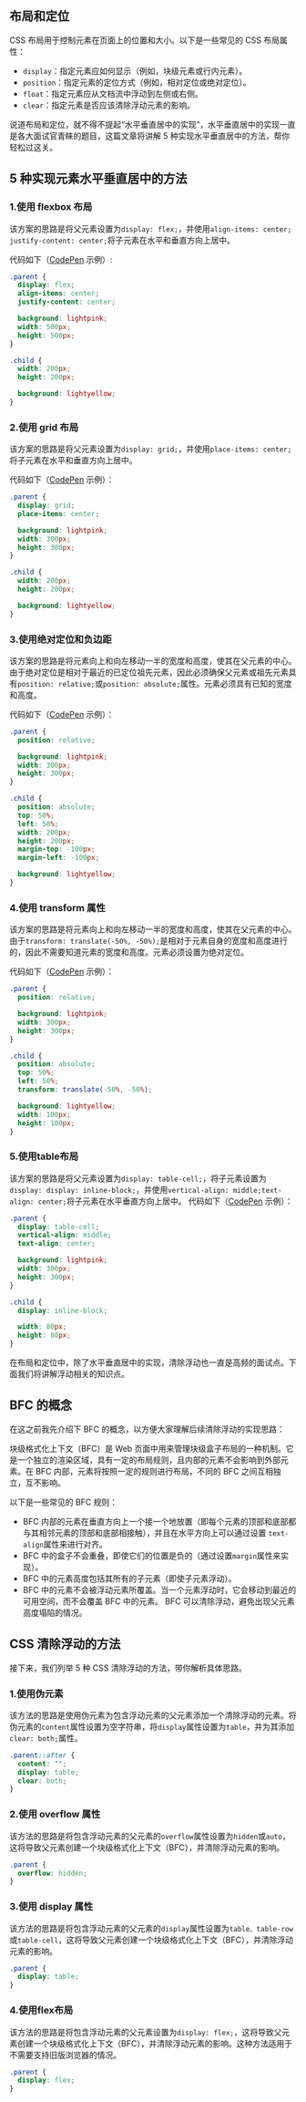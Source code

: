 ## 布局和定位
CSS 布局用于控制元素在页面上的位置和大小。以下是一些常见的 CSS 布局属性：
- `display`：指定元素应如何显示（例如，块级元素或行内元素）。
- `position`：指定元素的定位方式（例如，相对定位或绝对定位）。
- `float`：指定元素应从文档流中浮动到左侧或右侧。
- `clear`：指定元素是否应该清除浮动元素的影响。

说道布局和定位，就不得不提起“水平垂直居中的实现”，水平垂直居中的实现一直是各大面试官青睐的题目，这篇文章将讲解 5 种实现水平垂直居中的方法，帮你轻松过这关。
## 5 种实现元素水平垂直居中的方法

### 1.使用 flexbox 布局
该方案的思路是将父元素设置为```display: flex;```，并使用```align-items: center; justify-content: center;```将子元素在水平和垂直方向上居中。

代码如下（[CodePen](https://codepen.io/webharry/pen/WNaQJor) 示例）:
```css
.parent {
  display: flex;
  align-items: center;
  justify-content: center;

  background: lightpink;
  width: 500px;
  height: 500px;
}

.child {
  width: 200px;
  height: 200px;

  background: lightyellow;
}
```

### 2.使用 grid 布局
该方案的思路是将父元素设置为```display: grid;```，并使用```place-items: center;```将子元素在水平和垂直方向上居中。

代码如下（[CodePen](https://codepen.io/webharry/pen/wvYKjqa) 示例）：
```css
.parent {
  display: grid;
  place-items: center;

  background: lightpink;
  width: 300px;
  height: 300px;
}

.child {
  width: 200px;
  height: 200px;

  background: lightyellow;
}
```

### 3.使用绝对定位和负边距
该方案的思路是将元素向上和向左移动一半的宽度和高度，使其在父元素的中心。由于绝对定位是相对于最近的已定位祖先元素，因此必须确保父元素或祖先元素具有```position: relative;```或```position: absolute;```属性。元素必须具有已知的宽度和高度。

代码如下（[CodePen](https://codepen.io/webharry/pen/KKGdRoW) 示例）：
```css
.parent {
  position: relative;

  background: lightpink;
  width: 300px;
  height: 300px;
}

.child {
  position: absolute;
  top: 50%;
  left: 50%;
  width: 200px;
  height: 200px;
  margin-top: -100px;
  margin-left: -100px;

  background: lightyellow;
}
```

### 4.使用 transform 属性
该方案的思路是将元素向上和向左移动一半的宽度和高度，使其在父元素的中心。由于```transform: translate(-50%, -50%);```是相对于元素自身的宽度和高度进行的，因此不需要知道元素的宽度和高度。元素必须设置为绝对定位。

代码如下（[CodePen](https://codepen.io/webharry/pen/eYPprPV) 示例）：
```css
.parent {
  position: relative;

  background: lightpink;
  width: 300px;
  height: 300px;
}

.child {
  position: absolute;
  top: 50%;
  left: 50%;
  transform: translate(-50%, -50%);

  background: lightyellow;
  width: 100px;
  height: 100px;
}
```

### 5.使用table布局
该方案的思路是将父元素设置为```display: table-cell;```，将子元素设置为```display: display: inline-block;```，并使用```vertical-align: middle;text-align: center;```将子元素在水平垂直方向上居中。
代码如下（[CodePen](https://codepen.io/webharry/pen/YzJyLRo) 示例）：
```css
.parent {
  display: table-cell;
  vertical-align: middle;
  text-align: center;

  background: lightpink;
  width: 300px;
  height: 300px;
}

.child {
  display: inline-block;

  width: 80px;
  height: 80px;
}
```
在布局和定位中，除了水平垂直居中的实现，清除浮动也一直是高频的面试点。下面我们将讲解浮动相关的知识点。
## BFC 的概念
在这之前我先介绍下 BFC 的概念，以方便大家理解后续清除浮动的实现思路：

块级格式化上下文（BFC）是 Web 页面中用来管理块级盒子布局的一种机制。它是一个独立的渲染区域，具有一定的布局规则，且内部的元素不会影响到外部元素。在 BFC 内部，元素将按照一定的规则进行布局，不同的 BFC 之间互相独立，互不影响。

以下是一些常见的 BFC 规则：
- BFC 内部的元素在垂直方向上一个接一个地放置（即每个元素的顶部和底部都与其相邻元素的顶部和底部相接触），并且在水平方向上可以通过设置 ```text-align```属性来进行对齐。
- BFC 中的盒子不会重叠，即使它们的位置是负的（通过设置```margin```属性来实现）。
- BFC 中的元素高度包括其所有的子元素（即使子元素浮动）。
- BFC 中的元素不会被浮动元素所覆盖。当一个元素浮动时，它会移动到最近的可用空间，而不会覆盖 BFC 中的元素。
BFC 可以清除浮动，避免出现父元素高度塌陷的情况。

## CSS 清除浮动的方法
接下来，我们列举 5 种 CSS 清除浮动的方法，带你解析具体思路。

### 1.使用伪元素
该方法的思路是使用伪元素为包含浮动元素的父元素添加一个清除浮动的元素。将伪元素的```content```属性设置为空字符串，将```display```属性设置为```table```，并为其添加```clear: both;```属性。
```css
.parent::after {
  content: "";
  display: table;
  clear: both;
}
```

### 2.使用 overflow 属性
该方法的思路是将包含浮动元素的父元素的```overflow```属性设置为```hidden```或```auto```，这将导致父元素创建一个块级格式化上下文（BFC），并清除浮动元素的影响。
```css
.parent {
  overflow: hidden;
}
```

### 3.使用 display 属性
该方法的思路是将包含浮动元素的父元素的```display```属性设置为```table、table-row```或```table-cell```，这将导致父元素创建一个块级格式化上下文（BFC），并清除浮动元素的影响。
```css
.parent {
  display: table;
}
```

### 4.使用flex布局
该方法的思路是将包含浮动元素的父元素设置为```display: flex;```，这将导致父元素创建一个块级格式化上下文（BFC），并清除浮动元素的影响。这种方法适用于不需要支持旧版浏览器的情况。
```css
.parent {
  display: flex;
}
```
